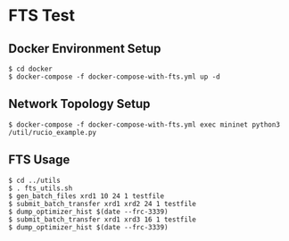 # FTS Test

## Docker Environment Setup

```
$ cd docker
$ docker-compose -f docker-compose-with-fts.yml up -d
```

## Network Topology Setup

```
$ docker-compose -f docker-compose-with-fts.yml exec mininet python3 /util/rucio_example.py
```

## FTS Usage

```
$ cd ../utils
$ . fts_utils.sh
$ gen_batch_files xrd1 10 24 1 testfile
$ submit_batch_transfer xrd1 xrd2 24 1 testfile
$ dump_optimizer_hist $(date --frc-3339)
$ submit_batch_transfer xrd1 xrd3 16 1 testfile
$ dump_optimizer_hist $(date --frc-3339)
```

